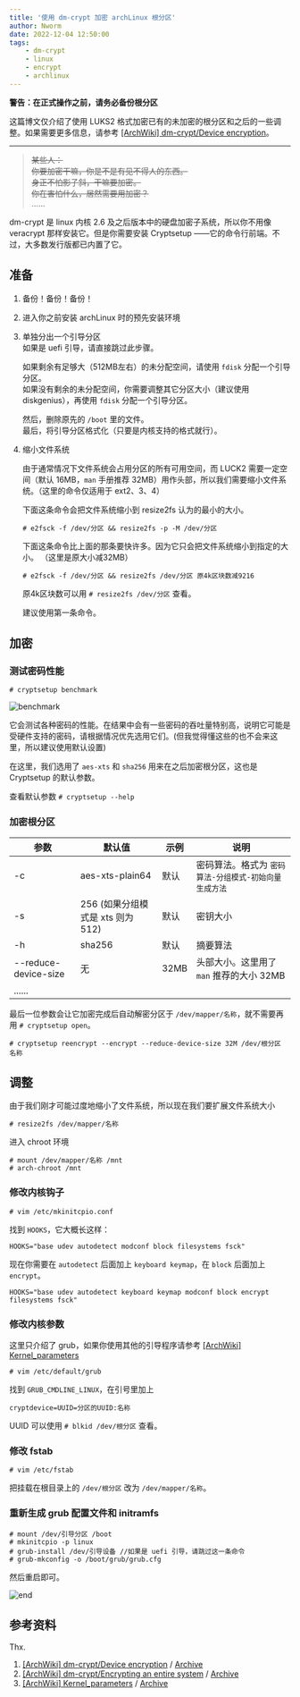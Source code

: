 ```yaml
---
title: '使用 dm-crypt 加密 archLinux 根分区'
author: Nworm
date: 2022-12-04 12:50:00
tags: 
    - dm-crypt
    - linux
    - encrypt
    - archlinux
---
```


**警告：在正式操作之前，请务必备份根分区**  

这篇博文仅介绍了使用 LUKS2 格式加密已有的未加密的根分区和之后的一些调整。如果需要更多信息，请参考 [[ArchWiki] dm-crypt/Device encryption][参考-2]。

<!--more-->
---------------
> ~~某些人：~~  
>  ~~你要加密干嘛，你是不是有见不得人的东西。~~  
>  ~~身正不怕影子斜，干嘛要加密。~~  
>  ~~你在害怕什么，居然需要用加密？~~  
>  ...... 

dm-crypt 是 linux 内核 2.6 及之后版本中的硬盘加密子系统，所以你不用像 veracrypt 那样安装它。但是你需要安装 Cryptsetup ——它的命令行前端。不过，大多数发行版都已内置了它。


## 准备
1. 备份！备份！备份！
2. 进入你之前安装 archLinux 时的预先安装环境
3. 单独分出一个引导分区  
   如果是 uefi 引导，请直接跳过此步骤。 

   如果剩余有足够大（512MB左右）的未分配空间，请使用 `fdisk` 分配一个引导分区。  
   如果没有剩余的未分配空间，你需要调整其它分区大小（建议使用 diskgenius），再使用 `fdisk` 分配一个引导分区。 

   然后，删除原先的 `/boot` 里的文件。  
   最后，将引导分区格式化（只要是内核支持的格式就行）。
4. 缩小文件系统
   
   由于通常情况下文件系统会占用分区的所有可用空间，而 LUCK2 需要一定空间（默认 16MB，`man` 手册推荐 32MB）用作头部，所以我们需要缩小文件系统。（这里的命令仅适用于 ext2、3、4）

   下面这条命令会把文件系统缩小到 resize2fs 认为的最小的大小。
   ```shell
   # e2fsck -f /dev/分区 && resize2fs -p -M /dev/分区
   ```
   
   下面这条命令比上面的那条要快许多。因为它只会把文件系统缩小到指定的大小。 （这里是原大小减32MB）
   ```shell 
   # e2fsck -f /dev/分区 && resize2fs /dev/分区 原4k区块数减9216
   ```

   原4k区块数可以用 `# resize2fs /dev/分区` 查看。  
   
   建议使用第一条命令。

## 加密

### 测试密码性能
   
   ```shell
   # cryptsetup benchmark 
   ```   
   ![benchmark](https://img.nworm.icu/encrypt-arch-root/benchmark.png)

   它会测试各种密码的性能。在结果中会有一些密码的吞吐量特别高，说明它可能是受硬件支持的密码，请根据情况优先选用它们。(但我觉得懂这些的也不会来这里，所以建议使用默认设置)

   在这里，我们选用了 `aes-xts` 和 `sha256` 用来在之后加密根分区，这也是 Cryptsetup 的默认参数。

   查看默认参数  `# cryptsetup --help`


### 加密根分区
   | 参数  | 默认值 | 示例 | 说明 |
   | ---- | ----- | ---- | ---- |
   | -c | aes-xts-plain64 | 默认 | 密码算法。格式为 `密码算法-分组模式-初始向量生成方法` |
   | -s | 256 (如果分组模式是 xts 则为 512) | 默认 | 密钥大小 |
   | -h | sha256 | 默认 | 摘要算法 |
   | --reduce-device-size | 无 | 32MB | 头部大小。这里用了 `man` 推荐的大小 32MB |
   |......

   
   最后一位参数会让它加密完成后自动解密分区于 `/dev/mapper/名称`，就不需要再用 `# cryptsetup open`。

   ```shell
   # cryptsetup reencrypt --encrypt --reduce-device-size 32M /dev/根分区 名称
   ```

## 调整
由于我们刚才可能过度地缩小了文件系统，所以现在我们要扩展文件系统大小

```shell
# resize2fs /dev/mapper/名称
```

进入 chroot 环境  
```shell
# mount /dev/mapper/名称 /mnt
# arch-chroot /mnt
```

### 修改内核钩子
```shell
# vim /etc/mkinitcpio.conf
```

找到 `HOOKS`，它大概长这样：
```
HOOKS="base udev autodetect modconf block filesystems fsck"
```

现在你需要在 `autodetect` 后面加上 `keyboard keymap`，在 `block` 后面加上 `encrypt`。

```
HOOKS="base udev autodetect keyboard keymap modconf block encrypt filesystems fsck"
```

### 修改内核参数
这里只介绍了 grub，如果你使用其他的引导程序请参考 [[ArchWiki] Kernel_parameters][参考-3]  

```shell
# vim /etc/default/grub
```

找到 `GRUB_CMDLINE_LINUX`，在引号里加上

```
cryptdevice=UUID=分区的UUID:名称
```

UUID 可以使用 `# blkid /dev/根分区` 查看。

### 修改 fstab
```shell
# vim /etc/fstab
```

把挂载在根目录上的 `/dev/根分区` 改为 `/dev/mapper/名称`。

### 重新生成 grub 配置文件和 initramfs
```shell
# mount /dev/引导分区 /boot
# mkinitcpio -p linux
# grub-install /dev/引导设备 //如果是 uefi 引导，请跳过这一条命令
# grub-mkconfig -o /boot/grub/grub.cfg
```

然后重启即可。

![end](https://img.nworm.icu/encrypt-arch-root/end.png)

## 参考资料
Thx.
1. [[ArchWiki] dm-crypt/Device encryption][参考-1] / [Archive][参考-1-存档] 
2. [[ArchWiki] dm-crypt/Encrypting an entire system]([参考-2]) / [Archive][参考-2-存档]
3. [[ArchWiki] Kernel_parameters][参考-3] / [Archive][参考-3-存档]


[参考-1]: https://wiki.archlinux.org/title/Dm-crypt/Device_encryption 
[参考-1-存档]: https://web.archive.org/web/20211125074608/https://wiki.archlinux.org/title/Dm-crypt/Device_encryption

[参考-2]: https://wiki.archlinux.org/title/Dm-crypt/Encrypting_an_entire_system
[参考-2-存档]: https://web.archive.org/web/20211202010400/https://wiki.archlinux.org/title/Dm-crypt/Encrypting_an_entire_system

[参考-3]: https://wiki.archlinux.org/title/Kernel_parameters
[参考-3-存档]: https://web.archive.org/web/20211217061555/https://wiki.archlinux.org/title/Kernel_parameters